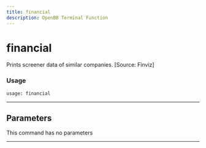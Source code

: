 ```yaml
---
title: financial
description: OpenBB Terminal Function
---
```


# financial

Prints screener data of similar companies. [Source: Finviz]

### Usage

```python
usage: financial
```

---

## Parameters

This command has no parameters

---

